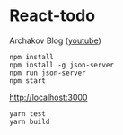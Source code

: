# React-todo
Archakov Blog ([youtube](https://www.youtube.com/playlist?list=PL0FGkDGJQjJGBcY_b625HqAKL4i5iNZGs))

```
npm install
npm install -g json-server
npm run json-server
npm start
```
[http://localhost:3000](http://localhost:3000)

```
yarn test
yarn build
```
